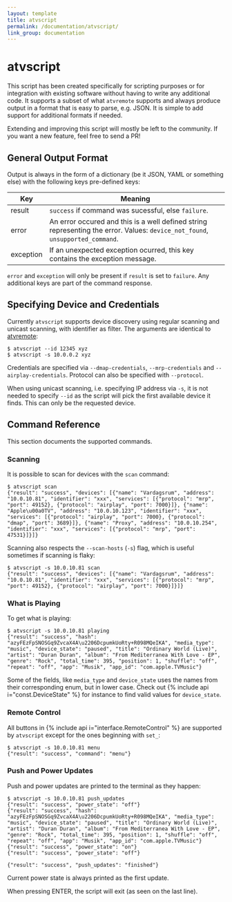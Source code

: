 ```yaml
---
layout: template
title: atvscript
permalink: /documentation/atvscript/
link_group: documentation
---
```

# atvscript

This script has been created specifically for scripting purposes or for integration
with existing software without having to write any additional code. It supports a
subset of what `atvremote` supports and always produce output in a format that is
easy to parse, e.g. JSON. It is simple to add support for additional formats if needed.

Extending and improving this script will mostly be left to the community. If you want
a new feature, feel free to send a PR!

## General Output Format

Output is always in the form of a dictionary (be it JSON, YAML or something else) with
the following keys pre-defined keys:

| Key | Meaning |
| --- | ------- |
| result | `success` if command was sucessful, else `failure`.
| error | An error occured and this is a well defined string representing the error. Values: `device_not_found`, `unsupported_command`.
| exception | If an unexpected exception ocurred, this key contains the exception message.

`error` and `exception` will only be present if `result` is set to `failure`. Any
additional keys are part of the command response.


## Specifying Device and Credentials

Currently `atvscript` supports device discovery using regular scanning and unicast
scanning, with identifier as filter. The arguments are identical to [atvremote](/documentation/atvremote):

```shell
$ atvscript --id 12345 xyz
$ atvscript -s 10.0.0.2 xyz
```

Credentials are specified via `--dmap-credentials`, `--mrp-credentials` and
`--airplay-credentials`. Protocol can also be specified with `--protocol`.

When using unicast scanning, i.e. specifying IP address via `-s`, it is not needed to
specify `--id` as the script will pick the first available device it finds. This can
only be the requested device.

## Command Reference

This section documents the supported commands.

### Scanning

It is possible to scan for devices with the `scan` command:

```shell
$ atvscript scan
{"result": "success", "devices": [{"name": "Vardagsrum", "address": "10.0.10.81", "identifier": "xxx", "services": [{"protocol": "mrp", "port": 49152}, {"protocol": "airplay", "port": 7000}]}, {"name": "Apple\u00a0TV", "address": "10.0.10.123", "identifier": "xxx", "services": [{"protocol": "airplay", "port": 7000}, {"protocol": "dmap", "port": 3689}]}, {"name": "Proxy", "address": "10.0.10.254", "identifier": "xxx", "services": [{"protocol": "mrp", "port": 47531}]}]}
```

Scanning also respects the `--scan-hosts` (`-s`) flag, which is useful sometimes if scanning
is flaky:

```shell
$ atvscript -s 10.0.10.81 scan
{"result": "success", "devices": [{"name": "Vardagsrum", "address": "10.0.10.81", "identifier": "xxx", "services": [{"protocol": "mrp", "port": 49152}, {"protocol": "airplay", "port": 7000}]}]}
```

### What is Playing

To get what is playing:

```shell
$ atvscript -s 10.0.10.81 playing
{"result": "success", "hash": "azyFEzFpSNOSGq9ZvcaX4A\u2206DcpumkUoRty+R098MQeIKA", "media_type": "music", "device_state": "paused", "title": "Ordinary World (Live)", "artist": "Duran Duran", "album": "From Mediterranea With Love - EP", "genre": "Rock", "total_time": 395, "position": 1, "shuffle": "off", "repeat": "off", "app": "Musik", "app_id": "com.apple.TVMusic"}
```

Some of the fields, like `media_type` and `device_state` uses the names from their corresponding enum, but in lower case. Check out {% include api i="const.DeviceState" %} for instance to find valid values for `device_state`.

### Remote Control

All buttons in {% include api i="interface.RemoteControl" %} are supported by `atvscript`
except for the ones beginning with `set_`:

```shell
$ atvscript -s 10.0.10.81 menu
{"result": "success", "command": "menu"}
```

### Push and Power Updates

Push and power updates are printed to the terminal as they happen:

```shell
$ atvscript -s 10.0.10.81 push_updates
{"result": "success", "power_state": "off"}
{"result": "success", "hash": "azyFEzFpSNOSGq9ZvcaX4A\u2206DcpumkUoRty+R098MQeIKA", "media_type": "music", "device_state": "paused", "title": "Ordinary World (Live)", "artist": "Duran Duran", "album": "From Mediterranea With Love - EP", "genre": "Rock", "total_time": 395, "position": 1, "shuffle": "off", "repeat": "off", "app": "Musik", "app_id": "com.apple.TVMusic"}
{"result": "success", "power_state": "on"}
{"result": "success", "power_state": "off"}

{"result": "success", "push_updates": "finished"}
```

Current power state is always printed as the first update.

When pressing ENTER, the script will exit (as seen on the last line).
